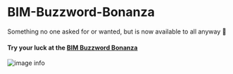 # BIM-Buzzword-Bonanza
Something no one asked for or wanted, but is now available to all anyway 🤣

#### Try your luck at the [BIM Buzzword Bonanza](https://thebimsider.github.io/BIM-Buzzword-Bonanza/BIM-Buzzword/)   

![image info](https://github.com/TheBIMsider/BIM-Buzzword-Bonanza/BIM-Buzzword/icon/BBB.png)   
